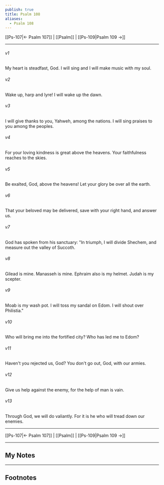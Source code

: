 ```yaml
---
publish: true
title: Psalm 108
aliases:
  - Psalm 108
---
```


[[Ps-107|← Psalm 107]] | [[Psalm]] | [[Ps-109|Psalm 109 →]]
***



###### v1 
My heart is steadfast, God. I will sing and I will make music with my soul. 

###### v2 
Wake up, harp and lyre! I will wake up the dawn. 

###### v3 
I will give thanks to you, Yahweh, among the nations. I will sing praises to you among the peoples. 

###### v4 
For your loving kindness is great above the heavens. Your faithfulness reaches to the skies. 

###### v5 
Be exalted, God, above the heavens! Let your glory be over all the earth. 

###### v6 
That your beloved may be delivered, save with your right hand, and answer us. 

###### v7 
God has spoken from his sanctuary: "In triumph, I will divide Shechem, and measure out the valley of Succoth. 

###### v8 
Gilead is mine. Manasseh is mine. Ephraim also is my helmet. Judah is my scepter. 

###### v9 
Moab is my wash pot. I will toss my sandal on Edom. I will shout over Philistia." 

###### v10 
Who will bring me into the fortified city? Who has led me to Edom? 

###### v11 
Haven't you rejected us, God? You don't go out, God, with our armies. 

###### v12 
Give us help against the enemy, for the help of man is vain. 

###### v13 
Through God, we will do valiantly. For it is he who will tread down our enemies.

***
[[Ps-107|← Psalm 107]] | [[Psalm]] | [[Ps-109|Psalm 109 →]]

---
## My Notes

---
## Footnotes